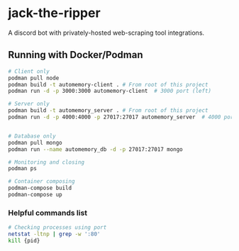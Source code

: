 # jack-the-ripper
A discord bot with privately-hosted web-scraping tool integrations.

## Running with Docker/Podman

```sh
# Client only
podman pull node
podman build -t automemory-client . # From root of this project
podman run -d -p 3000:3000 automemory-client  # 3000 port (left)

# Server only
podman build -t automemory_server . # From root of this project
podman run -d -p 4000:4000 -p 27017:27017 automemory_server  # 4000 port (left)


# Database only
podman pull mongo
podman run --name automemory_db -d -p 27017:27017 mongo

# Monitoring and closing
podman ps

# Container composing
podman-compose build
podman-compose up
```

### Helpful commands list

```sh
# Checking processes using port
netstat -ltnp | grep -w ':80' 
kill {pid}
```